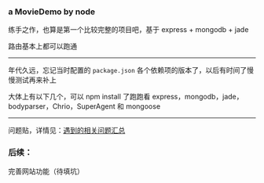 ### a MovieDemo by node

练手之作，也算是第一个比较完整的项目吧，基于 express + mongodb + jade

路由基本上都可以跑通

----

年代久远，忘记当时配置的 ```package.json``` 各个依赖项的版本了，以后有时间了慢慢测试再来补上

大体上有以下几个，可以 npm install 了跑跑看 express，mongodb，jade，bodyparser，Chrio，SuperAgent 和 mongoose

----

问题贴，详情见：<a href="http://hanekaoru.com/?p=1367" target="_blank">遇到的相关问题汇总</a>


### 后续：

完善网站功能（待填坑）

